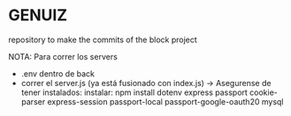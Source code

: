 # GENUIZ
repository to make the commits of the block project 


NOTA: Para correr los servers
- .env dentro de back
- correr el server.js (ya está fusionado con index.js)
-> Asegurense de tener instalados:
  instalar:  npm install dotenv express passport cookie-parser express-session passport-local passport-google-oauth20 mysql

  
